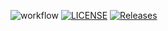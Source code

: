 ![workflow](https://github.com/<UserName>/<RepositoryName>/actions/workflows/main.yml/badge.svg)
[![LICENSE](https://img.shields.io/github/license/<github-username>/sem.svg?style=flat-square)](https://github.com/Pannoniae/sem/blob/master/LICENSE)
[![Releases](https://img.shields.io/github/release/<github-username>/sem/all.svg?style=flat-square)](https://github.com/Pannoniae/sem/releases)